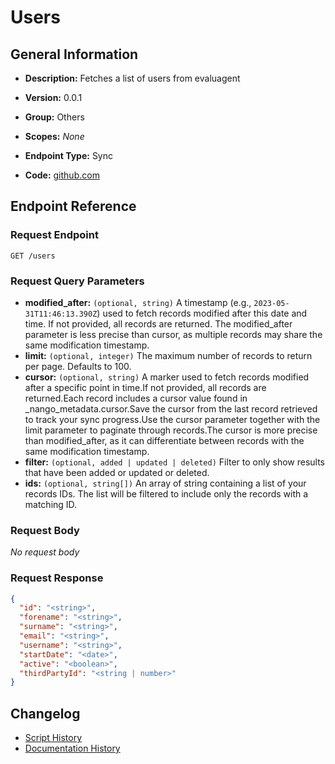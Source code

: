 <!-- BEGIN GENERATED CONTENT -->
# Users

## General Information

- **Description:** Fetches a list of users from evaluagent

- **Version:** 0.0.1
- **Group:** Others
- **Scopes:** _None_
- **Endpoint Type:** Sync
- **Code:** [github.com](https://github.com/NangoHQ/integration-templates/tree/main/integrations/evaluagent/syncs/users.ts)


## Endpoint Reference

### Request Endpoint

`GET /users`

### Request Query Parameters

- **modified_after:** `(optional, string)` A timestamp (e.g., `2023-05-31T11:46:13.390Z`) used to fetch records modified after this date and time. If not provided, all records are returned. The modified_after parameter is less precise than cursor, as multiple records may share the same modification timestamp.
- **limit:** `(optional, integer)` The maximum number of records to return per page. Defaults to 100.
- **cursor:** `(optional, string)` A marker used to fetch records modified after a specific point in time.If not provided, all records are returned.Each record includes a cursor value found in _nango_metadata.cursor.Save the cursor from the last record retrieved to track your sync progress.Use the cursor parameter together with the limit parameter to paginate through records.The cursor is more precise than modified_after, as it can differentiate between records with the same modification timestamp.
- **filter:** `(optional, added | updated | deleted)` Filter to only show results that have been added or updated or deleted.
- **ids:** `(optional, string[])` An array of string containing a list of your records IDs. The list will be filtered to include only the records with a matching ID.

### Request Body

_No request body_

### Request Response

```json
{
  "id": "<string>",
  "forename": "<string>",
  "surname": "<string>",
  "email": "<string>",
  "username": "<string>",
  "startDate": "<date>",
  "active": "<boolean>",
  "thirdPartyId": "<string | number>"
}
```

## Changelog

- [Script History](https://github.com/NangoHQ/integration-templates/commits/main/integrations/evaluagent/syncs/users.ts)
- [Documentation History](https://github.com/NangoHQ/integration-templates/commits/main/integrations/evaluagent/syncs/users.md)

<!-- END  GENERATED CONTENT -->

